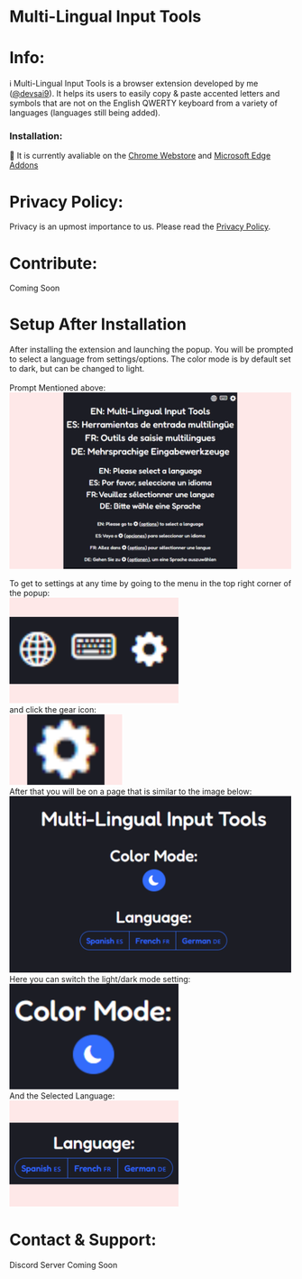 # Multi-Lingual Input Tools
# Info:
ℹ️ Multi-Lingual Input Tools is a browser extension developed by me ([@devsai9](https://github.com/devsai9)). It helps its users to easily copy & paste accented letters and symbols that are not on the English QWERTY keyboard from a variety of languages (languages still being added).
### Installation:
🛒 It is currently avaliable on the [Chrome Webstore](https://chrome.google.com/webstore/detail/multi-lingual-input-tools/dkbgodmmblfcnfledmedmepimmpebnjo?hl=en) and [Microsoft Edge Addons](https://microsoftedge.microsoft.com/addons/detail/multilingual-input-tools/aoehggnalolhonphifnooepocfjpghfl)

# Privacy Policy:
Privacy is an upmost importance to us. Please read the [Privacy Policy](PRIVACY.md).

# Contribute:
Coming Soon

# Setup After Installation
After installing the extension and launching the popup. You will be prompted to select a language from settings/options. The color mode is by default set to dark, but can be changed to light. <br><br>
Prompt Mentioned above:<br>
<img src="extension/assets/en/screenshots/v6.2/raw/popup_prompt.png" width=500 />

To get to settings at any time by going to the menu in the top right corner of the popup: <br>
<img src="extension/assets/en/screenshots/v6.2/raw/popup_menu.png" width=300 /> <br>
and click the gear icon: <br>
<img src="extension/assets/en/screenshots/v6.2/raw/popup_menu_settings-icon.png" width=200 /> <br>
After that you will be on a page that is similar to the image below: <br>
<img src="extension/assets/en/screenshots/v6.2/raw/options.png" width=500 /> <br>
Here you can switch the light/dark mode setting: <br>
<img src="extension/assets/en/screenshots/v6.2/raw/options_color-mode.png" width=300 /> <br>
And the Selected Language: <br>
<img src="extension/assets/en/screenshots/v6.2/raw/options_language.png" width=300 /> <br>

# Contact & Support: 
Discord Server Coming Soon
